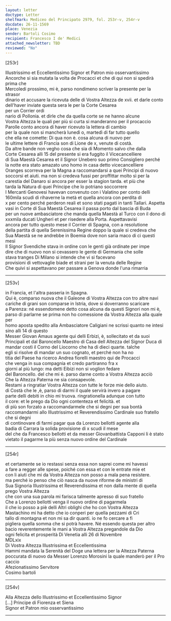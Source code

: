 ```yaml
---
layout: letter
doctype: Letter
shelfmark: Mediceo del Principato 2979, fol. 253r-v, 254r-v
docdate: 26-11-1569
place: Venezia
sender: Bartoli Cosimo
recipient: Francesco I de' Medici
attached_newsletter: TBD
reviewed: "No"
---
```


[253r]  
  
  
Illustrissimo et Eccellentissimo Signor et Patron mio osservantissimo  
Ancorche si sia mutata la volta de Procacci et che di qui non si spedirà prima che  
Mercoledi prossimo, mi è, parso nondimeno scriver la presente per la strasor  
dinario et accusare la ricevuta delle di Vostra Altezza de xvii. et darle conto  
dell'haver inviate questa sera le per la Corte Cesarea  
per un Corrier ordi  
nario di Pollonia. et dirle che da quella corte se ne hanno alcune  
Vostra Altezza le quali per più si curta si manderanno per il procaccio  
Parolle conto ancora di haver ricevuto la lettera di cambio  
per la quale non si mancherà lunedì o, martedì di far tutto quello  
che ella ne comette: Di qua non è. cosa alcuna di nuovo per  
le ultime lettere di Francia son di Lione de x, venute di costà.  
Da altre bande non vegho cosa che sia di Momento salvo che dalla  
Corte Cesarea alli 15 del presente si era fuggito il Vicecancelliere  
di Sua  Maestà Cesarea et il Signor Unebero suo primo Consigliero perché  
la notte era stato amazato uno homo in casa detto vicecancelliere  
Oranges scorreva per la Magna a raccomandarsi a quei Principi di nuovo  
soccorsi et aiuti. ma non si credeva fussi per proffittar molto sì per la  
carestia del Danaro si ancora per esser la stagion tarda. et più che  
tarda la Natura di quei Principe che lo potriano soccorrere  
I Mercanti Genovesi havevan convenuto con i Valatino per conto delli  
160mila scudi di rihaverne la metà et quella ancora con perdita di  
x per cento perché perderon reali et sono stati pagati in tanti Tallari. Aspetta  
vasi in Corte di Sua Maestà Cesarea il passa porto dal bascia di Buda  
per un nuove ambasciatore che manda quella Maestà al Turco con il dono di  
xxxmila ducati Ungheri et per risedere alla Porta. Aspettavavisi  
ancora per tutto questo mese il Corrier di Spagna, con a resolutione  
della partita di quella Serenissima Regine doppo la quale si credeva che  
Sua Maestà se ne andrebbe in Boemia dove non saria maco di ci questi mesi  
Il Signor Svendiche stava in ordine con le genti già ordinate per impe  
dire che di nuovo non si cevassero le gente di Germania che solle  
stava tranges Di Milano si intende che vi si facevano  
provisioni di vettovaglie biade et strani per la venuta delle Regine  
Che quivi si aspettavano per passare a Genova donde l'una rimarria  
  
---  

[253v]  
  
  
in Francia, et l'altra passeria in Spagna.  
Qui è, comparso nuova che il Galeone di Vostra Altezza con tro altre navi  
cariche di grani son comparse in Istria, dove si doverranno scaricare  
a Parenza: né essendomene detto cosa alcuna da questi Signori non mi è,  
parso di parlarne se prima non ho comessione da Vostra Altezza alla quale per  
homo aposta spedito alla Ambasciatore Caligiani ne scrissi quanto ne intesi  
sino alli 14 di questo  
Messer Giovan Amaus agente qui delli Erbizi, è, sollecitato et da suoi  
Principali et dal Baroncello Maestro di Casa dell Altezza del Signor Duca di  
mandar costì il Corno del Liocorno che ha di dieci quarte. talche  
egli si risolve di mandar un suo cognato, et perché non ha no  
titia del Paese ha ricerco Andrea fiorelli maestro qui de Procacci  
che venga in sua compagnia et credo partiranno fra x  
giorni al più lungo: ma detti Eibizi non si voglion fedare  
del Baroncello. del che mi è. parso darne conto a Vostra Altezza acciò  
Che la Altezza Paterna ne sia consapevole.  
Restami a ringratiar Vostra Altezza con tutte le forze mie dello aiuto.  
di Costà che le ,è, parso di darmi il quale servirà invero a pagare  
parte delli debiti in chio mi truova. ringrationella adunque con tutto  
il core: et le prego da Dio ogni contenteza et felicità. et  
di più son forzato a raccomandarmele che si degni per sua bontà  
raccomandarmi allo Illustrissimo et Reverendissimo Cardinale suo fratello che si degni  
di continovare di farmi pagar qua da Lorenzo bellotti agente alla  
badia di Carrara la solida provisione di x scudi il mese  
del che da Francesco bellotti et da messer Giovanbattista Capponi li è stato  
vietato il pagarme la più senza nuovo ordine del Cardinale  
  
---  

[254r]  
  
  
et certamente se io restassi senza essa non saprei come mi havessi  
a fare a regger alle spese, poiché con essa et con le entrate mie et  
con li aiuti che mi da Vostra Altezza non posso a mala pena resistere.  
ma perché io penso che ciò nasca da nuove riforme de ministri di  
Sua Signoria Illustrissima et Reverendissima et non dalla mente di quella prego Vostra Altezza  
che con una sua parola mi farisca talmente apresso di suo fratello  
Che a Lorenzo bellotti venga il nuovo ordine di pagarmela  
il che io posso a piè delli Altri oblighi che ho con Vostra Altezza  
Mastachino mi ha detto che io conperi per quella pezzami di Cri  
tallo di montagna et non mi sa dir quanti. io ne fo cercare a fi  
pigliera quella somma che si potrà havere. Né essendo questa per altro  
bacio reverentemente le mani a Vostra Altezza pregandole da Dio  
ogni felicita et prosperità Di Venetia alli 26 di Novembre  
MDLxix  
Di Vostra Altezza Illustrissima et Eccellentissima  
Hammi mandata la Serenità del Doge una lettera per la Altezza Paterna  
poccurata di nuovo da Messer Lorenzo Morosini la quale manderò per il Pro  
caccio  
Afezionatissimo Servitore  
Cosimo bartoli  
  
---  

[254v]  
  
  
Alla Altezza dello Illustrissimo et Eccellentissimo Signor  
[...] Principe di Fiorenza et Siena  
Signor et Patron mio osservantissimo  
  
---  

